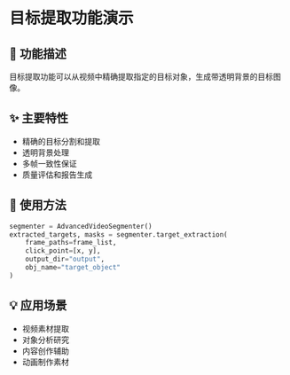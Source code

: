 # 目标提取功能演示

## 🎯 功能描述
目标提取功能可以从视频中精确提取指定的目标对象，生成带透明背景的目标图像。

## ✨ 主要特性
- 精确的目标分割和提取
- 透明背景处理
- 多帧一致性保证
- 质量评估和报告生成

## 🔧 使用方法
```python
segmenter = AdvancedVideoSegmenter()
extracted_targets, masks = segmenter.target_extraction(
    frame_paths=frame_list,
    click_point=[x, y],
    output_dir="output",
    obj_name="target_object"
)
```

## 💡 应用场景
- 视频素材提取
- 对象分析研究
- 内容创作辅助
- 动画制作素材
